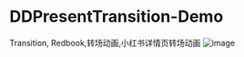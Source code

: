 # DDPresentTransition-Demo
Transition, Redbook,转场动画,小红书详情页转场动画
![image](https://raw.githubusercontent.com/Poseidong/DDPresentTransition-Demo/master/demo.gif)
